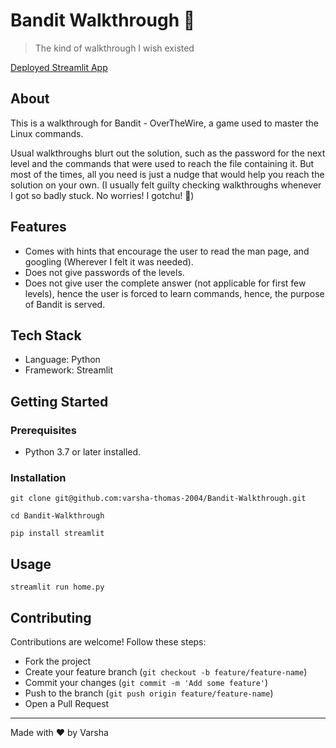 # Bandit Walkthrough 🥷

> The kind of walkthrough I wish existed

[Deployed Streamlit App](https://bandit-walkthrough.streamlit.app/)

## About

This is a walkthrough for Bandit - OverTheWire, a game used to master the Linux commands. 

Usual walkthroughs blurt out the solution, such as the password for the next level and the commands that were used to reach the file containing it. But most of the times, all you need is just a nudge that would help you reach the solution on your own. (I usually felt guilty checking walkthroughs whenever I got so badly stuck. No worries! I gotchu! 🤗)

## Features 
* Comes with hints that encourage the user to read the man page, and googling (Wherever I felt it was needed).
* Does not give passwords of the levels.
* Does not give user the complete answer (not applicable for first few levels), hence the user is forced to learn commands, hence, the purpose of Bandit is served.

## Tech Stack
* Language: Python
* Framework: Streamlit

## Getting Started
### Prerequisites

* Python 3.7 or later installed.

### Installation
```
git clone git@github.com:varsha-thomas-2004/Bandit-Walkthrough.git

cd Bandit-Walkthrough

pip install streamlit
```

## Usage
```
streamlit run home.py
```

## Contributing
Contributions are welcome! Follow these steps:

* Fork the project
* Create your feature branch (`git checkout -b feature/feature-name`)
* Commit your changes (`git commit -m 'Add some feature'`)
* Push to the branch (`git push origin feature/feature-name`)
* Open a Pull Request

---
Made with ❤️ by Varsha